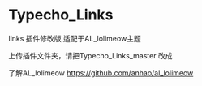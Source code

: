 # Typecho_Links

links 插件修改版,适配于AL_lolimeow主题  

上传插件文件夹，请把Typecho_Links_master 改成

了解AL_lolimeow https://github.com/anhao/al_lolimeow
